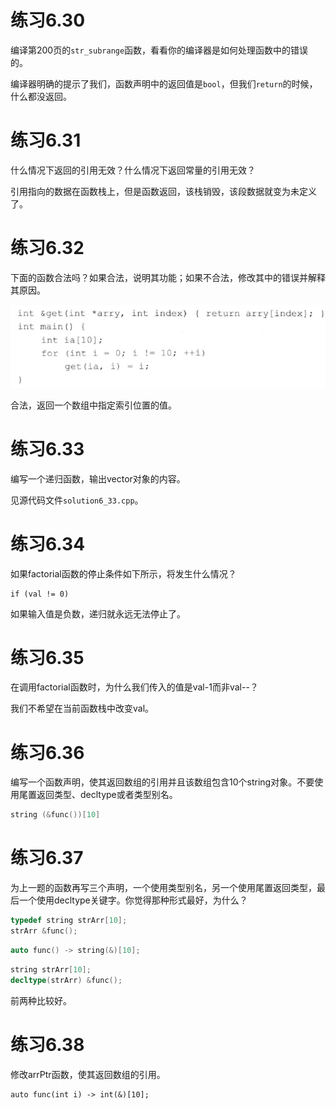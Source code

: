 # 练习6.30

编译第200页的`str_subrange`函数，看看你的编译器是如何处理函数中的错误的。

编译器明确的提示了我们，函数声明中的返回值是`bool`，但我们`return`的时候，什么都没返回。

# 练习6.31

什么情况下返回的引用无效？什么情况下返回常量的引用无效？

引用指向的数据在函数栈上，但是函数返回，该栈销毁，该段数据就变为未定义了。

# 练习6.32

下面的函数合法吗？如果合法，说明其功能；如果不合法，修改其中的错误并解释其原因。

![](res/2.png)

合法，返回一个数组中指定索引位置的值。

# 练习6.33

编写一个递归函数，输出vector对象的内容。

见源代码文件`solution6_33.cpp`。

# 练习6.34

如果factorial函数的停止条件如下所示，将发生什么情况？

```
if (val != 0)
```

如果输入值是负数，递归就永远无法停止了。

# 练习6.35

在调用factorial函数时，为什么我们传入的值是val-1而非val--？

我们不希望在当前函数栈中改变val。

# 练习6.36

编写一个函数声明，使其返回数组的引用并且该数组包含10个string对象。不要使用尾置返回类型、decltype或者类型别名。

```cpp
string (&func())[10]
```

# 练习6.37

为上一题的函数再写三个声明，一个使用类型别名，另一个使用尾置返回类型，最后一个使用decltype关键字。你觉得那种形式最好，为什么？

```cpp
typedef string strArr[10];
strArr &func();
```

```cpp
auto func() -> string(&)[10];
```

```cpp
string strArr[10];
decltype(strArr) &func();
```

前两种比较好。

# 练习6.38

修改arrPtr函数，使其返回数组的引用。

```
auto func(int i) -> int(&)[10];
```
